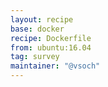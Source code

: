 ```yaml
---
layout: recipe
base: docker
recipe: Dockerfile
from: ubuntu:16.04
tag: survey
maintainer: "@vsoch"
---
```

